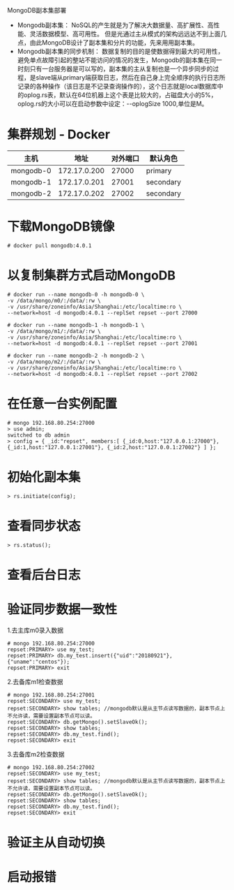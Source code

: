 MongoDB副本集部署
- Mongodb副本集：
NoSQL的产生就是为了解决大数据量、高扩展性、高性能、灵活数据模型、高可用性。
但是光通过主从模式的架构远远达不到上面几点，由此MongoDB设计了副本集和分片的功能，先来用用副本集。
- Mongodb副本集的同步机制：
数据复制的目的是使数据得到最大的可用性，避免单点故障引起的整站不能访问的情况的发生，Mongodb的副本集在同一时刻只有一台服务器是可以写的，副本集的主从复制也是一个异步同步的过程，是slave端从primary端获取日志，然后在自己身上完全顺序的执行日志所记录的各种操作（该日志是不记录查询操作的），这个日志就是local数据库中的oplog.rs表，默认在64位机器上这个表是比较大的，占磁盘大小的5%，oplog.rs的大小可以在启动参数中设定：--oplogSize 1000,单位是M。


# 集群规划 - Docker
主机|地址|对外端口|默认角色
-|-|-|-
mongodb-0|172.17.0.200|27000|primary
mongodb-1|172.17.0.201|27001|secondary
mongodb-2|172.17.0.202|27002|secondary

# 下载MongoDB镜像
```
# docker pull mongodb:4.0.1
```

# 以复制集群方式启动MongoDB
```
# docker run --name mongodb-0 -h mongodb-0 \
-v /data/mongo/m0/:/data/:rw \
-v /usr/share/zoneinfo/Asia/Shanghai:/etc/localtime:ro \
--network=host -d mongodb:4.0.1 --replSet repset --port 27000

# docker run --name mongodb-1 -h mongodb-1 \
-v /data/mongo/m1/:/data/:rw \
-v /usr/share/zoneinfo/Asia/Shanghai:/etc/localtime:ro \
--network=host -d mongodb:4.0.1 --replSet repset --port 27001

# docker run --name mongodb-2 -h mongodb-2 \
-v /data/mongo/m2/:/data/:rw \
-v /usr/share/zoneinfo/Asia/Shanghai:/etc/localtime:ro \
--network=host -d mongodb:4.0.1 --replSet repset --port 27002
```

# 在任意一台实例配置
```
# mongo 192.168.80.254:27000
> use admin;
switched to db admin
> config = { _id:"repset", members:[ {_id:0,host:"127.0.0.1:27000"}, {_id:1,host:"127.0.0.1:27001"}, {_id:2,host:"127.0.0.1:27002"} ] };
```

# 初始化副本集
```
> rs.initiate(config);
```

# 查看同步状态
```
> rs.status();
```

# 查看后台日志

# 验证同步数据一致性
1.去主库m0录入数据
```
# mongo 192.168.80.254:27000
repset:PRIMARY> use my_test;
repset:PRIMARY> db.my_test.insert({"uid":"20180921"},{"uname":"centos"});
repset:PRIMARY> exit
```

2.去备库m1检查数据
```
# mongo 192.168.80.254:27001
repset:SECONDARY> use my_test;
repset:SECONDARY> show tables; //mongodb默认是从主节点读写数据的，副本节点上不允许读，需要设置副本节点可以读。
repset:SECONDARY> db.getMongo().setSlaveOk();
repset:SECONDARY> show tables;
repset:SECONDARY> db.my_test.find();
repset:SECONDARY> exit
```
3.去备库m2检查数据
```
# mongo 192.168.80.254:27002
repset:SECONDARY> use my_test;
repset:SECONDARY> show tables; //mongodb默认是从主节点读写数据的，副本节点上不允许读，需要设置副本节点可以读。
repset:SECONDARY> db.getMongo().setSlaveOk();
repset:SECONDARY> show tables;
repset:SECONDARY> db.my_test.find();
repset:SECONDARY> exit
```


# 验证主从自动切换

# 启动报错











